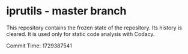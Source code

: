# iprutils - master branch

This repository contains the frozen state of the repository.
Its history is cleared. It is used only for static code
analysis with Codacy.

Commit Time: 1729387541